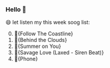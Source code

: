 ### Hello 👋

😄 let listen my this week soog list:

0. 🌈{Follow The Coastline}
1. 🌈{Behind the Clouds}
2. 🌈{Summer on You}
3. 🌈{Savage Love (Laxed - Siren Beat)}
4. 🌈{Phone}

